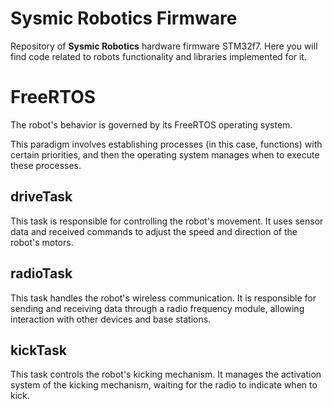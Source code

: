 # Sysmic Robotics Firmware

Repository of **Sysmic Robotics** hardware firmware STM32f7. Here you will find code related to robots functionality and libraries implemented for it.

# FreeRTOS
The robot's behavior is governed by its FreeRTOS operating system.

This paradigm involves establishing processes (in this case, functions) with certain priorities, and then the operating system manages when to execute these processes.

## driveTask
This task is responsible for controlling the robot's movement. It uses sensor data and received commands to adjust the speed and direction of the robot's motors.

## radioTask
This task handles the robot's wireless communication. It is responsible for sending and receiving data through a radio frequency module, allowing interaction with other devices and base stations.

## kickTask
This task controls the robot's kicking mechanism. It manages the activation system of the kicking mechanism, waiting for the radio to indicate when to kick.
